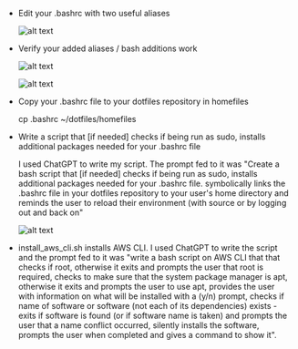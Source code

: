 - Edit your .bashrc with two useful aliases

	![alt text](https://github.com/user-attachments/assets/aee94dd0-42ab-41c9-a0b4-8d1d0ac6f938)


- Verify your added aliases / bash additions work

	![alt text](https://github.com/user-attachments/assets/0834f1ac-0d8c-405a-8d50-9a58907a063f)

	![alt text](https://github.com/user-attachments/assets/4550d2f3-585e-4eb8-9bcd-04ae30fb29ad) 


- Copy your .bashrc file to your dotfiles repository in homefiles

	cp .bashrc ~/dotfiles/homefiles


- Write a script that [if needed] checks if being run as sudo, installs additional packages needed for your .bashrc file

	I used ChatGPT to write my script. The prompt fed to it was "Create a bash script that [if needed] checks if being run as sudo, installs additional packages needed for your .bashrc file. symbolically links the .bashrc file in your dotfiles repository to your user's home directory and reminds the user to reload their environment (with source or by logging out and back on"

	![alt text](https://github.com/user-attachments/assets/a707fd3d-8f83-4f7b-88e3-50aed964569e)



- install_aws_cli.sh installs AWS CLI. I used ChatGPT to write the script and the prompt fed to it was "write a bash script on AWS CLI that that checks if root, otherwise it exits and prompts the user that root is required, checks to make sure that the system package manager is apt, otherwise it exits and prompts the user to use apt, provides the user with information on what will be installed with a (y/n) prompt, checks if name of software or software (not each of its dependencies) exists - exits if software is found (or if software name is taken) and prompts the user that a name conflict occurred, silently installs the software, prompts the user when completed and gives a command to show it".

